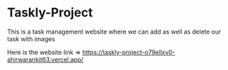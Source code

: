 # Taskly-Project
This is a task management website where we can add as well as delete our task with images

Here is the website link => https://taskly-project-o79ellxv0-ahirwarankit63.vercel.app/
